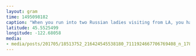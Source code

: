 ```yaml
---
layout: gram
time: 1495098182
caption: "When you run into two Russian ladies visiting from LA, you hang out as long as they'll let you."
latitude: 45.5525499
longitude: -122.68058
media:
- media/posts/201705/18513752_216424545538180_7111924667706769408_n_17857069060159045.jpg
---
```

